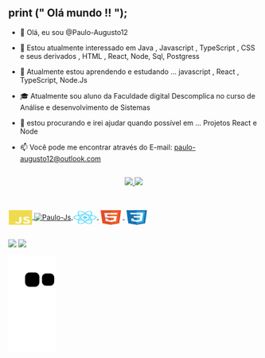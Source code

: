 ## print (" Olá mundo !! ");

- 👋 Olá, eu sou @Paulo-Augusto12

- 👀 Estou atualmente interessado em Java , Javascript , TypeScript , CSS e seus derivados , HTML , React, Node, Sql, Postgress 

- 🌱 Atualmente estou aprendendo e estudando ... javascript , React , TypeScript, Node.Js

- 🎓 Atualmente sou aluno da Faculdade digital Descomplica no curso de Análise e desenvolvimento de Sistemas

- 🎯 estou procurando e irei ajudar quando possível em ... Projetos React e Node

- 📫 Você pode me encontrar através do E-mail: paulo-augusto12@outlook.com
 
 ##
 
<div align="center">
  <a href="https://github.com/Paulo-Augusto12">
  <img height="180em" src="https://github-readme-stats.vercel.app/api?username=Paulo-Augusto12&show_icons=true&theme=tokyonight&include_all_commits=true&count_private=true"/>
  <img height="180em" src="https://github-readme-stats.vercel.app/api/top-langs/?username=Paulo-Augusto12&layout=compact&langs_count=7&theme=tokyonight"/>
</div>

##

<div style="display: inline_block"><br>
  <img align="center" alt="Paulo-Js" height="30" width="48" src="https://raw.githubusercontent.com/devicons/devicon/master/icons/javascript/javascript-plain.svg">

<img  align="center" alt="Paulo-Js" height="30" width="48" src="https://cdn.jsdelivr.net/gh/devicons/devicon/icons/typescript/typescript-original.svg">
  
  <img align="center" alt="Paulo-React" height="30" width="48" src="https://raw.githubusercontent.com/devicons/devicon/master/icons/react/react-original.svg">
  <img align="center" alt="Paulo-HTML" height="30" width="48" src="https://raw.githubusercontent.com/devicons/devicon/master/icons/html5/html5-original.svg">
  <img align="center" alt="Paulo-CSS" height="30" width="48" src="https://raw.githubusercontent.com/devicons/devicon/master/icons/css3/css3-original.svg">
</div>

##


<div> 
  <a href = "mailto:paulo.augusto.ribeiro12@gmail.com"><img src="https://img.shields.io/badge/-Gmail-%23333?style=for-the-badge&logo=gmail&logoColor=white" target="_blank"></a>
  <a href="https://www.linkedin.com/in/paulo-augusto-ribeiro-62730a237/" target="_blank"><img src="https://img.shields.io/badge/-LinkedIn-%230077B5?style=for-the-badge&logo=linkedin&logoColor=white" target="_blank"></a> 
  
  ![Snake animation](https://github.com/rafaballerini/rafaballerini/blob/output/github-contribution-grid-snake.svg)
 
</div>
  
  
  ##
  
  
